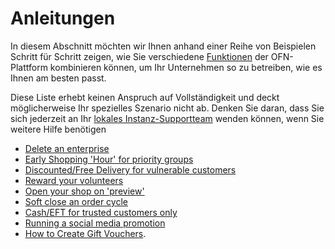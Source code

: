 # Anleitungen

In diesem Abschnitt möchten wir Ihnen anhand einer Reihe von Beispielen Schritt für Schritt zeigen, wie Sie verschiedene [Funktionen](../../basic-features/) der OFN-Plattform kombinieren können, um Ihr Unternehmen so zu betreiben, wie es Ihnen am besten passt.

Diese Liste erhebt keinen Anspruch auf Vollständigkeit und deckt möglicherweise Ihr spezielles Szenario nicht ab. Denken Sie daran, dass Sie sich jederzeit an Ihr [lokales Instanz-Supportteam](../../local-ofn-organizations-and-contacts.md) wenden können, wenn Sie weitere Hilfe benötigen

* [Delete an enterprise](delete-an-enterprise.md)
* [Early Shopping 'Hour' for priority groups](early-shopping-hour-for-priority-groups.md)
* [Discounted/Free Delivery for vulnerable customers](discounted-free-delivery-for-vulnerable-customers.md)
* [Reward your volunteers](reward-your-volunteers.md)
* [Open your shop on 'preview'](open-your-shop-on-preview.md)
* [Soft close an order cycle](soft-close-an-order-cycle.md)
* [Cash/EFT for trusted customers only](cash-efts-for-trusted-customers-only.md)
* [Running a social media promotion](running-a-social-media-promotion.md)
* [How to Create Gift Vouchers](how-to-create-gift-vouchers.md).
